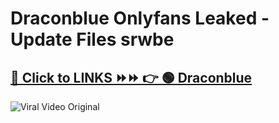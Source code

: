 
 # Draconblue Onlyfans Leaked - Update Files srwbe

## <h2><a href="https://clipsfans.com/Draconblue&ref=git">🔗 Click to LINKS ⏩⏩ 👉 🟢 Draconblue </a></h2>

<a href="https://clipsfans.com/Draconblue&ref=git" rel="nofollow" data-target="animated-image.originalLink"><img src="https://i.ibb.co.com/xMMVF88/686577567.gif" alt="Viral Video Original" style="max-width: 100%; display: inline-block;" data-target="animated-image.originalImage"></a>

